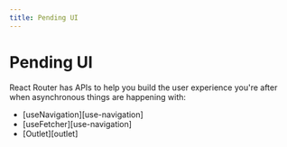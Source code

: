 ```yaml
---
title: Pending UI
---
```


# Pending UI

React Router has APIs to help you build the user experience you're after when asynchronous things are happening with:

- [useNavigation][use-navigation]
- [useFetcher][use-navigation]
- [Outlet][outlet]

